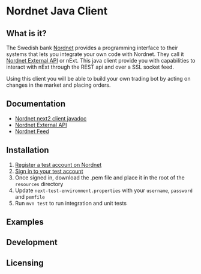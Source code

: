 # Nordnet Java Client

## What is it? 
The Swedish bank [Nordnet](https://www.nordnet.se) provides a programming interface to their systems that lets you integrate your own code with Nordnet. They call it [Nordnet External API](https://api.test.nordnet.se/api-docs/index.html) or nExt. This java client provide you with capabilities to interact with nExt through the REST api and over a SSL socket feed.

Using this client you will be able to build your own trading bot by acting on changes in the market and placing orders. 

## Documentation
- [Nordnet next2 client javadoc](http://example.com)
- [Nordnet External API](https://api.test.nordnet.se/api-docs/index.html)
- [Nordnet Feed](https://api.test.nordnet.se/next/2/api-docs/docs/feeds)

## Installation
1. [Register a test account on Nordnet](https://api.test.nordnet.se/account/register)
2. [Sign in to your test account](https://api.test.nordnet.se/login)
3. Once signed in, download the .pem file and place it in the root of the `resources` directory
4. Update `next-test-environment.properties` with your `username`, `password` and `pemfile`
5. Run `mvn test` to run integration and unit tests 

## Examples

## Development

## Licensing

